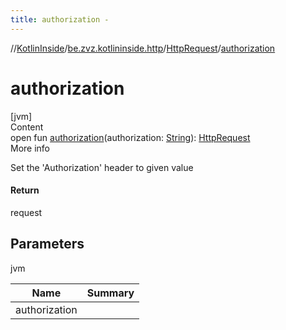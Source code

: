 ```yaml
---
title: authorization -
---
```

//[KotlinInside](../../index.md)/[be.zvz.kotlininside.http](../index.md)/[HttpRequest](index.md)/[authorization](authorization.md)



# authorization  
[jvm]  
Content  
open fun [authorization](authorization.md)(authorization: [String](https://docs.oracle.com/javase/7/docs/api/java/lang/String.html)): [HttpRequest](index.md)  
More info  


Set the 'Authorization' header to given value



#### Return  


request



## Parameters  
  
jvm  
  
|  Name|  Summary| 
|---|---|
| <a name="be.zvz.kotlininside.http/HttpRequest/authorization/#java.lang.String/PointingToDeclaration/"></a>authorization| <a name="be.zvz.kotlininside.http/HttpRequest/authorization/#java.lang.String/PointingToDeclaration/"></a>
  
  




